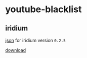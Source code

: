 # youtube-blacklist

## iridium

<a href="./iridium.json">json</a> for iridium version `0.2.5`

[download](https://addons.mozilla.org/en-US/firefox/addon/particle-iridium/versions/)

